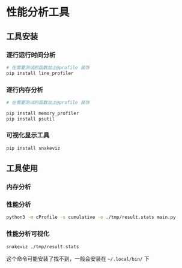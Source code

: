 # 性能分析工具

## 工具安装

### 逐行运行时间分析

```bash
# 在需要测试的函数加上@profile 装饰
pip install line_profiler
```

### 逐行内存分析

```bash
# 在需要测试的函数加上@profile 装饰

pip install memory_profiler
pip install psutil
```

### 可视化显示工具

```bash
pip install snakeviz
```

## 工具使用

### 内存分析

### 性能分析

```bash
python3 -m cProfile -s cumulative -o ./tmp/result.stats main.py

```

### 性能分析可视化

```bash
snakeviz ./tmp/result.stats
```

这个命令可能安装了找不到，一般会安装在 `~/.local/bin/` 下

